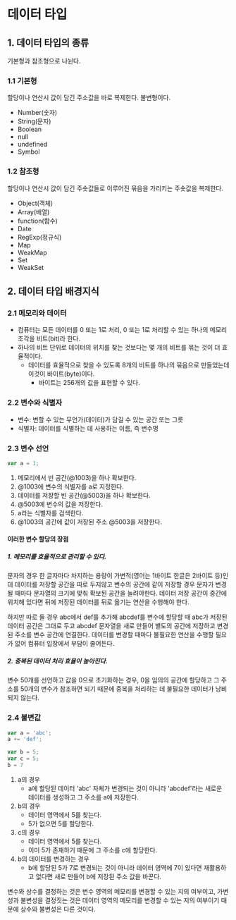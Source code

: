# 데이터 타입

## 1. 데이터 타입의 종류

기본형과 참조형으로 나뉜다.

### 1.1 기본형

할당이나 연산시 값이 담긴 주소값을 바로 복제한다. 불변형이다.

- Number(숫자)
- String(문자)
- Boolean
- null
- undefined
- Symbol

### 1.2 참조형

할당이나 연산시 값이 담긴 주솟값들로 이루어진 묶음을 가리키는 주솟값을 복제한다.

- Object(객체)
- Array(배열)
- function(함수)
- Date
- RegExp(정규식)
- Map
- WeakMap
- Set
- WeakSet

## 2. 데이터 타입 배경지식

### 2.1 메모리와 데이터

- 컴퓨터는 모든 데이터를 0 또는 1로 처리, 0 또는 1로 처리할 수 있는 하나의 메모리 조각을 비트(bit)라 한다.
- 하나의 비트 단위로 데이터의 위치를 찾는 것보다는 몇 개의 비트를 묶는 것이 더 효율적이다.
    - 데이터를 효율적으로 찾을 수 있도록 8개의 비트를 하나의 묶음으로 만들었는데 이것이 바이트(byte)이다.
        - 바이트는 256개의 값을 표현할 수 있다.

### 2.2 변수와 식별자

- 변수: 변할 수 있는 무언가(데이터)가 담길 수 있는 공간 또는 그릇
- 식별자: 데이터를 식별하는 데 사용하는 이름, 즉 변수명

### 2.3 변수 선언

```javascript
var a = 1;
```

1. 메모리에서 빈 공간(@1003)을 하나 확보한다.
2. @1003에 변수의 식별자를 a로 지정한다.
3. 데이터를 저장할 빈 공간(@5003)을 하나 확보한다.
4. @5003에 변수의 값을 저장한다.
5. a라는 식별자를 검색한다.
6. @1003의 공간에 값이 저장된 주소 @5003을 저장한다.

#### 이러한 변수 할당의 장점

##### 1. 메모리를 효율적으로 관리할 수 있다.
    
문자의 경우 한 글자마다 차지하는 용량이 가변적(영어는 1바이트 한글은 2바이트 등)인데 데이터를 저장할 공간을 따로 두지않고 변수의 공간에 같이 저장할 경우 문자가 변경될 때마다 문자열의 크기에 맞춰 확보된 공간을 늘려야한다. 데이터 저장 공간이 중간에 위치해 있다면 뒤에 저장된 데이터를 뒤로 옮기는 연산을 수행해야 한다.

하지만 따로 둘 경우 abc에서 def를 추가해 abcdef를 변수에 할당할 때 abc가 저장된 데이터 공간은 그대로 두고 abcdef 문자열을 새로 만들어 별도의 공간에 저장하고 변경된 주소를 변수 공간에 연결한다. 데이터를 변경할 때마다 불필요한 연산을 수행할 필요가 없어 컴퓨터 입장에서 부담이 줄어든다.

##### 2. 중복된 데이터 처리 효율이 높아진다.

변수 50개를 선언하고 값을 0으로 초기화하는 경우, 0을 임의의 공간에 할당하고 그 주소를 50개의 변수가 참조하면 되기 때문에 중복을 처리하는 데 불필요한 데이터가 낭비되지 않는다.

### 2.4 불변값

```javascript
var a = 'abc';
a += 'def';

var b = 5;
var c = 5;
b = 7
```

1. a의 경우
    - a에 할당된 데이터 'abc' 자체가 변경되는 것이 아니라 'abcdef'라는 새로운 데이터를 생성하고 그 주소를 a에 저장한다.
2. b의 경우
    - 데이터 영역에서 5를 찾는다.
    - 5가 없으면 5를 할당한다.
3. c의 경우
    - 데이터 영역에서 5를 찾는다.
    - 이미 5가 존재하기 때문에 그 주소를 c에 할당한다.
4. b의 데이터를 변경하는 경우
    - b에 할당된 5가 7로 변경되는 것이 아니라 데이터 영역에 7이 있다면 재활용하고 없다면 새로 만들어 b에 저장된 주소 값을 바꾼다.

변수와 상수를 결정하는 것은 변수 영역의 메모리를 변경할 수 있는 지의 여부이고, 가변성과 불변성을 결정짓는 것은 데이터 영역의 메모리를 변경할 수 있는 지의 여부이기 때문에 상수와 불변성은 다른 것이다.
